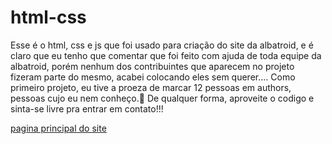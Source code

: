 # html-css
Esse é o html, css e js que foi usado para criação do site da albatroid, e é claro que eu tenho que comentar que foi feito com ajuda de toda equipe da albatroid, porém nenhum dos contribuintes que aparecem no projeto fizeram parte do mesmo, acabei colocando eles sem querer.... Como primeiro projeto, eu tive a proeza de marcar 12 pessoas em authors, pessoas cujo eu nem conheço.🤡 
De qualquer forma, aproveite o codigo e sinta-se livre pra entrar em contato!!!

<a href="https://filipe-william.github.io/albatroid/"> pagina principal do site 